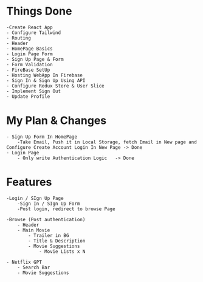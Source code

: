 # Things Done
    -Create React App
    - Configure Tailwind
    - Routing
    - Header
    - HomePage Basics 
    - Login Page Form
    - Sign Up Page & Form
    - Form Validation 
    - FireBase SetUp
    - Hosting WebApp In Firebase
    - Sign In & Sign Up Using API
    - Configure Redux Store & User Slice
    - Implement Sign Out
    - Update Profile 

# My Plan & Changes
    - Sign Up Form In HomePage
        -Take Email, Push it in Local Storage, fetch Email in New page and Configure Create Account Login In New Page -> Done
    - Login Page
        - Only write Authentication Logic   -> Done

# Features
    -Login / SIgn Up Page
        -Sign In / SIgn Up Form
        -Post login, redirect to browse Page
        
    -Browse (Post authentication)
        - Header
        - Main Movie
            - Trailer in BG
            - Title & Description
            - Movie Suggestions
                - Movie Lists x N

    - Netflix GPT
        - Search Bar
        - Movie Suggestions